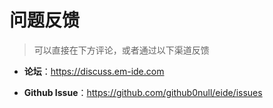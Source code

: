 # 问题反馈

> 可以直接在下方评论，或者通过以下渠道反馈

- **论坛**：https://discuss.em-ide.com

- **Github Issue**：https://github.com/github0null/eide/issues
